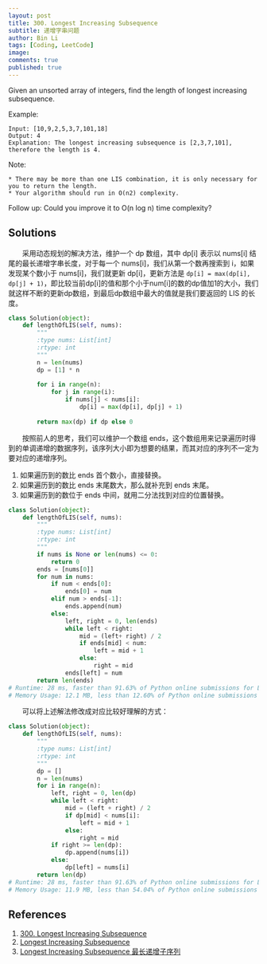 ```yaml
---
layout: post
title: 300. Longest Increasing Subsequence
subtitle: 递增字串问题
author: Bin Li
tags: [Coding, LeetCode]
image: 
comments: true
published: true
---
```


Given an unsorted array of integers, find the length of longest increasing subsequence.

Example:
```
Input: [10,9,2,5,3,7,101,18]
Output: 4 
Explanation: The longest increasing subsequence is [2,3,7,101], therefore the length is 4. 
```
Note:
```
* There may be more than one LIS combination, it is only necessary for you to return the length.
* Your algorithm should run in O(n2) complexity.
```
Follow up: Could you improve it to O(n log n) time complexity?

## Solutions
　　采用动态规划的解决方法，维护一个 dp 数组，其中 dp[i] 表示以 nums[i] 结尾的最长递增字串长度，对于每一个 nums[i]，我们从第一个数再搜索到 i，如果发现某个数小于 nums[i]，我们就更新 dp[i]，更新方法是 `dp[i] = max(dp[i], dp[j] + 1)`，即比较当前dp[i]的值和那个小于num[i]的数的dp值加1的大小，我们就这样不断的更新dp数组，到最后dp数组中最大的值就是我们要返回的 LIS 的长度。

```python
class Solution(object):
    def lengthOfLIS(self, nums):
        """
        :type nums: List[int]
        :rtype: int
        """
        n = len(nums)
        dp = [1] * n
        
        for i in range(n):
            for j in range(i):
                if nums[j] < nums[i]:
                    dp[i] = max(dp[i], dp[j] + 1)
        
        return max(dp) if dp else 0
```

　　按照前人的思考，我们可以维护一个数组 ends，这个数组用来记录遍历时得到的单调递增的数据序列，该序列大小即为想要的结果，而其对应的序列不一定为要对应的递增序列。
1. 如果遍历到的数比 ends 首个数小，直接替换。
2. 如果遍历到的数比 ends 末尾数大，那么就补充到 ends 末尾。
3. 如果遍历到的数位于 ends 中间，就用二分法找到对应的位置替换。

```python
class Solution(object):
    def lengthOfLIS(self, nums):
        """
        :type nums: List[int]
        :rtype: int
        """
        if nums is None or len(nums) <= 0:
            return 0
        ends = [nums[0]]
        for num in nums:
            if num < ends[0]:
                ends[0] = num
            elif num > ends[-1]:
                ends.append(num)
            else:
                left, right = 0, len(ends)
                while left < right:
                    mid = (left+ right) / 2
                    if ends[mid] < num:
                        left = mid + 1
                    else:
                        right = mid
                ends[left] = num
        return len(ends)
# Runtime: 28 ms, faster than 91.63% of Python online submissions for Longest Increasing Subsequence.
# Memory Usage: 12.1 MB, less than 12.60% of Python online submissions for Longest Increasing Subsequence.
```

　　可以将上述解法修改成对应比较好理解的方式：
```python
class Solution(object):
    def lengthOfLIS(self, nums):
        """
        :type nums: List[int]
        :rtype: int
        """
        dp = []
        n = len(nums)
        for i in range(n):
            left, right = 0, len(dp)
            while left < right:
                mid = (left + right) / 2
                if dp[mid] < nums[i]:
                    left = mid + 1
                else:
                    right = mid
            if right >= len(dp):
                dp.append(nums[i])
            else:
                dp[left] = nums[i]
        return len(dp)
# Runtime: 28 ms, faster than 91.63% of Python online submissions for Longest Increasing Subsequence.
# Memory Usage: 11.9 MB, less than 54.04% of Python online submissions for Longest Increasing Subsequence.
```

## References
1. [300. Longest Increasing Subsequence](https://leetcode.com/problems/longest-increasing-subsequence/)
2. [Longest Increasing Subsequence ](http://bookshadow.com/weblog/2015/11/03/leetcode-longest-increasing-subsequence/)
3. [Longest Increasing Subsequence 最长递增子序列](https://www.cnblogs.com/grandyang/p/4938187.html)